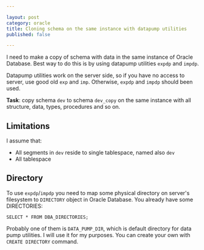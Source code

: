 ```yaml
---

layout: post  
category: oracle  
title: Cloning schema on the same instance with datapump utilities  
published: false  

---
```


I need to make a copy of schema with data in the same instance of Oracle Database. Best way to do this is by using datapump utilities `expdp` and `impdp`.

Datapump utilities work on the server side, so if you have no access to server, use good old `exp` and `imp`. Otherwise, `expdp` and `impdp` should been used.

__Task__: copy schema `dev` to schema `dev_copy` on the same instance with all structure, data, types, procedures and so on.

## Limitations

I assume that:

* All segments in `dev` reside to single tablespace, named also `dev`
* All tablespace 



## Directory

To use `expdp`/`impdp` you need to map some physical directory on server's filesystem to `DIRECTORY` object in Oracle Database. You already have some DIRECTORIES:

    SELECT * FROM DBA_DIRECTORIES;

Probably one of them is `DATA_PUMP_DIR`, which is default directory for data pump utilities. I will use it for my purposes. You can create your own with `CREATE DIRECTORY` command.
